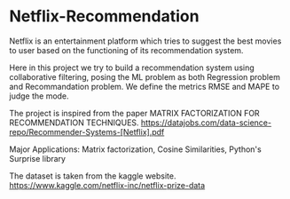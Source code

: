 # Netflix-Recommendation
Netflix is an entertainment platform which tries to suggest the best movies to user based on the functioning of its recommendation system.

Here in this project we try to build a recommendation system using collaborative filtering, posing the ML problem as both Regression problem and Recommandation problem.
We define the metrics RMSE and MAPE to judge the mode. 

The project is inspired from the paper MATRIX FACTORIZATION FOR RECOMMENDATION TECHNIQUES.
https://datajobs.com/data-science-repo/Recommender-Systems-[Netflix].pdf

Major Applications:
Matrix factorization,
Cosine Similarities,
Python's Surprise library

The dataset is taken from the kaggle website.
https://www.kaggle.com/netflix-inc/netflix-prize-data
